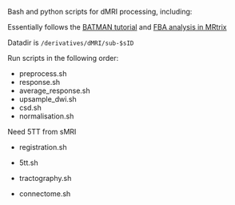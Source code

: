 Bash and python scripts for dMRI processing, including:

Essentially follows the [BATMAN tutorial](https://osf.io/pm9ba/) and [FBA analysis in MRtrix](https://mrtrix.readthedocs.io/en/latest/fixel_based_analysis/mt_fibre_density_cross-section.html#fibre-density-and-cross-section-multi-tissue-csd)

Datadir is `/derivatives/dMRI/sub-$sID`

Run scripts in the following order:

- preprocess.sh
- response.sh
- average_response.sh
- upsample_dwi.sh
- csd.sh
- normalisation.sh

Need 5TT from sMRI
- registration.sh
- 5tt.sh

- tractography.sh
- connectome.sh
